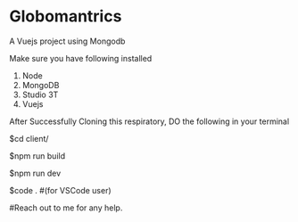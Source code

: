 # Globomantrics
A Vuejs project using Mongodb

Make sure you have following installed

  1. Node
  2. MongoDB
  3. Studio 3T
  4. Vuejs
 
After Successfully Cloning this respiratory, DO the following in your terminal

$cd client/

$npm run build

$npm run dev

$code .                   #(for VSCode user)


#Reach out to me for any help.
